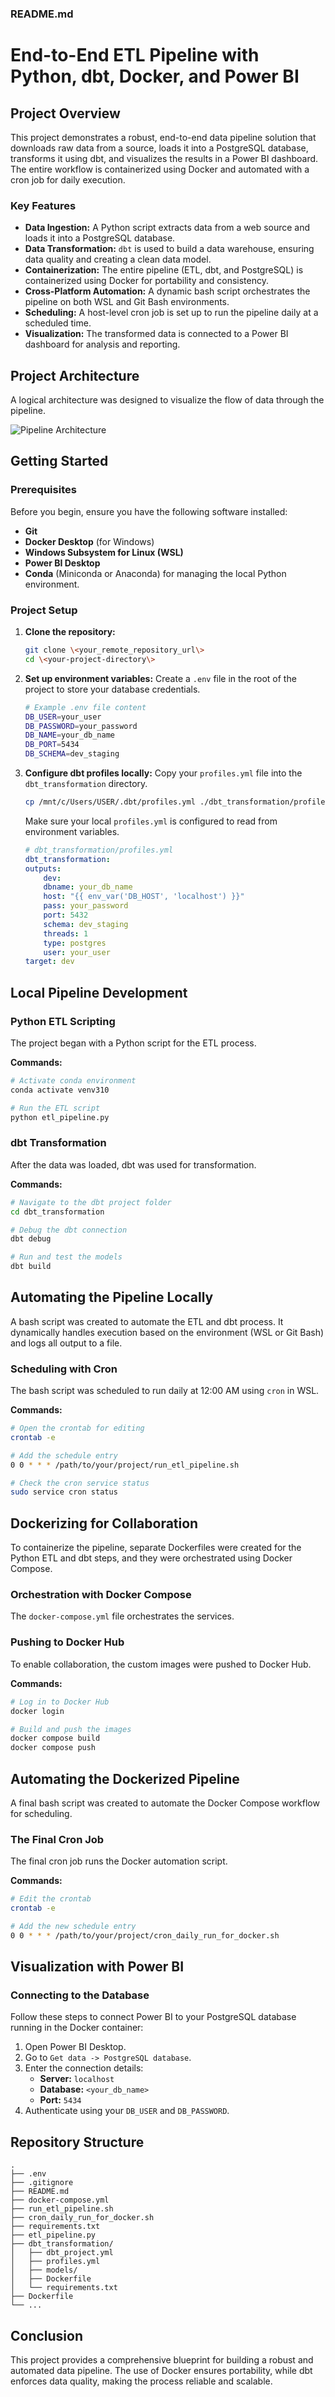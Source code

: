 ### README.md

# End-to-End ETL Pipeline with Python, dbt, Docker, and Power BI

## Project Overview

This project demonstrates a robust, end-to-end data pipeline solution that downloads raw data from a source, loads it into a PostgreSQL database, transforms it using dbt, and visualizes the results in a Power BI dashboard. The entire workflow is containerized using Docker and automated with a cron job for daily execution.

### Key Features
-   **Data Ingestion:** A Python script extracts data from a web source and loads it into a PostgreSQL database.
-   **Data Transformation:** `dbt` is used to build a data warehouse, ensuring data quality and creating a clean data model.
-   **Containerization:** The entire pipeline (ETL, dbt, and PostgreSQL) is containerized using Docker for portability and consistency.
-   **Cross-Platform Automation:** A dynamic bash script orchestrates the pipeline on both WSL and Git Bash environments.
-   **Scheduling:** A host-level cron job is set up to run the pipeline daily at a scheduled time.
-   **Visualization:** The transformed data is connected to a Power BI dashboard for analysis and reporting.

## Project Architecture

A logical architecture was designed to visualize the flow of data through the pipeline.

![Pipeline Architecture](./docs/ETL-Conceptual-Architecture.png)

## Getting Started

### Prerequisites

Before you begin, ensure you have the following software installed:
-   **Git**
-   **Docker Desktop** (for Windows)
-   **Windows Subsystem for Linux (WSL)**
-   **Power BI Desktop**
-   **Conda** (Miniconda or Anaconda) for managing the local Python environment.

### Project Setup

1.  **Clone the repository:**
    ```bash
    git clone \<your_remote_repository_url\>
    cd \<your-project-directory\>
    ```

2.  **Set up environment variables:**
    Create a `.env` file in the root of the project to store your database credentials.
    ```bash
    # Example .env file content
    DB_USER=your_user
    DB_PASSWORD=your_password
    DB_NAME=your_db_name
    DB_PORT=5434
    DB_SCHEMA=dev_staging
    ```

3.  **Configure dbt profiles locally:**
    Copy your `profiles.yml` file into the `dbt_transformation` directory.
    ```bash
    cp /mnt/c/Users/USER/.dbt/profiles.yml ./dbt_transformation/profiles.yml
    ```
    Make sure your local `profiles.yml` is configured to read from environment variables.
    ```yaml
    # dbt_transformation/profiles.yml
    dbt_transformation:
    outputs:
        dev:
        dbname: your_db_name
        host: "{{ env_var('DB_HOST', 'localhost') }}"
        pass: your_password
        port: 5432
        schema: dev_staging
        threads: 1
        type: postgres
        user: your_user
    target: dev
    ```

## Local Pipeline Development

### Python ETL Scripting

The project began with a Python script for the ETL process.

**Commands:**
```bash
# Activate conda environment
conda activate venv310

# Run the ETL script
python etl_pipeline.py
```

### dbt Transformation

After the data was loaded, dbt was used for transformation.

**Commands:**
```bash
# Navigate to the dbt project folder
cd dbt_transformation

# Debug the dbt connection
dbt debug

# Run and test the models
dbt build
```

## Automating the Pipeline Locally

A bash script was created to automate the ETL and dbt process. It dynamically handles execution based on the environment (WSL or Git Bash) and logs all output to a file.

### Scheduling with Cron

The bash script was scheduled to run daily at 12:00 AM using `cron` in WSL.

**Commands:**
```bash
# Open the crontab for editing
crontab -e

# Add the schedule entry
0 0 * * * /path/to/your/project/run_etl_pipeline.sh 

# Check the cron service status
sudo service cron status
```

## Dockerizing for Collaboration

To containerize the pipeline, separate Dockerfiles were created for the Python ETL and dbt steps, and they were orchestrated using Docker Compose.

### Orchestration with Docker Compose

The `docker-compose.yml` file orchestrates the services.

### Pushing to Docker Hub

To enable collaboration, the custom images were pushed to Docker Hub.

**Commands:**
```bash
# Log in to Docker Hub
docker login

# Build and push the images
docker compose build
docker compose push
```

## Automating the Dockerized Pipeline

A final bash script was created to automate the Docker Compose workflow for scheduling.

### The Final Cron Job

The final cron job runs the Docker automation script.

**Commands:**
```bash
# Edit the crontab
crontab -e

# Add the new schedule entry
0 0 * * * /path/to/your/project/cron_daily_run_for_docker.sh 
```

## Visualization with Power BI

### Connecting to the Database

Follow these steps to connect Power BI to your PostgreSQL database running in the Docker container:

1.  Open Power BI Desktop.
2.  Go to `Get data -> PostgreSQL database`.
3.  Enter the connection details:
    -   **Server:** `localhost`
    -   **Database:** `<your_db_name>`
    -   **Port:** `5434`
4.  Authenticate using your `DB_USER` and `DB_PASSWORD`.

## Repository Structure

```
.
├── .env
├── .gitignore
├── README.md
├── docker-compose.yml
├── run_etl_pipeline.sh
├── cron_daily_run_for_docker.sh
├── requirements.txt
├── etl_pipeline.py
├── dbt_transformation/
│   ├── dbt_project.yml
│   ├── profiles.yml
│   ├── models/
│   ├── Dockerfile
│   └── requirements.txt
├── Dockerfile
└── ...
```

## Conclusion

This project provides a comprehensive blueprint for building a robust and automated data pipeline. The use of Docker ensures portability, while dbt enforces data quality, making the process reliable and scalable.
